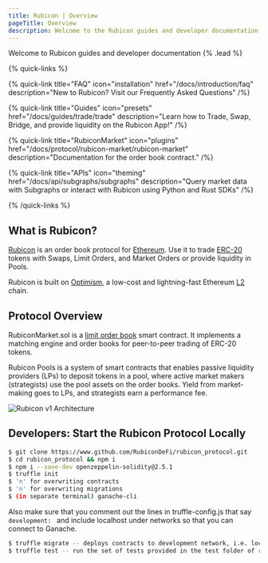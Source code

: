 ```yaml
---
title: Rubicon | Overview
pageTitle: Overview
description: Welcome to the Rubicon guides and developer documentation
---
```


Welcome to Rubicon guides and developer documentation {% .lead %}

{% quick-links %}

{% quick-link title="FAQ" icon="installation" href="/docs/introduction/faq" description="New to Rubicon? Visit our Frequently Asked Questions" /%}

{% quick-link title="Guides" icon="presets" href="/docs/guides/trade/trade" description="Learn how to Trade, Swap, Bridge, and provide liquidity on the Rubicon App!" /%}

{% quick-link title="RubiconMarket" icon="plugins" href="/docs/protocol/rubicon-market/rubicon-market" description="Documentation for the order book contract." /%}

{% quick-link title="APIs" icon="theming" href="/docs/api/subgraphs/subgraphs" description="Query market data with Subgraphs or interact with Rubicon using Python and Rust SDKs" /%}

{% /quick-links %}

## What is Rubicon?

[Rubicon](https://rubicon.finance/) is an order book protocol for [Ethereum](https://ethereum.org/en/). Use it to trade [ERC-20](https://ethereum.org/en/developers/docs/standards/tokens/erc-20/) tokens with Swaps, Limit Orders, and Market Orders or provide liquidity in Pools.

Rubicon is built on [Optimism](https://www.optimism.io/), a low-cost and lightning-fast Ethereum [L2](https://ethereum.org/en/layer-2/#:~:text=Layer%202%20(L2)%20is%20a,the%20security%20guarantees%20of%20Ethereum.) chain.

## Protocol Overview

RubiconMarket.sol is a [limit order book](https://en.wikipedia.org/wiki/Central_limit_order_book) smart contract. It implements a matching engine and order books for peer-to-peer trading of ERC-20 tokens.

Rubicon Pools is a system of smart contracts that enables passive liquidity providers (LPs) to deposit tokens in a pool, where active market makers (strategists) use the pool assets on the order books. Yield from market-making goes to LPs, and strategists earn a performance fee.

![Rubicon v1 Architecture](/assets/Rubicon_v1_RubiconMarket.png)

## Developers: Start the Rubicon Protocol Locally

```bash
$ git clone https://www.github.com/RubiconDeFi/rubicon_protocol.git   
$ cd rubicon_protocol && npm i
$ npm i --save-dev openzeppelin-solidity@2.5.1
$ truffle init
$ 'n' for overwriting contracts
$ 'n' for overwriting migrations
$ (in separate terminal) ganache-cli
```

Also make sure that you comment out the lines in truffle-config.js that say `development: ` and include localhost under networks so that you can connect to Ganache.&#x20;

```bash
$ truffle migrate -- deploys contracts to development network, i.e. localhost
$ truffle test -- run the set of tests provided in the test folder of repo
```

